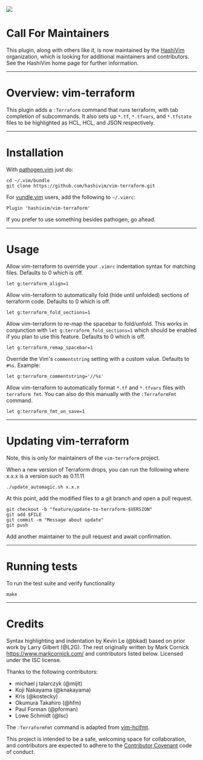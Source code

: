 [![](https://img.shields.io/badge/Supports%20Terraform%20Version-%3E%3D0.11.13-blue.svg)](https://github.com/hashicorp/terraform/blob/v0.11.13/CHANGELOG.md)

# Call For Maintainers

This plugin, along with others like it, is now maintained by the
[HashiVim](http://hashivim.github.io/) organization, which is looking for
additional maintainers and contributors. See the HashiVim home page for
further information.
- - - -
# Overview: vim-terraform

This plugin adds a `:Terraform` command that runs terraform, with tab
completion of subcommands. It also sets up `*.tf`, `*.tfvars`, and
`*.tfstate` files to be highlighted as HCL, HCL, and JSON respectively.

- - - -
# Installation

With [pathogen.vim](https://github.com/tpope/vim-pathogen) just do:

    cd ~/.vim/bundle
    git clone https://github.com/hashivim/vim-terraform.git

For [vundle.vim](https://github.com/VundleVim/Vundle.vim) users, add the following to `~/.vimrc`:

    Plugin 'hashivim/vim-terraform'

If you prefer to use something besides pathogen, go ahead.

- - - -
# Usage

Allow vim-terraform to override your `.vimrc` indentation syntax for matching files. Defaults to 0 which is off.

    let g:terraform_align=1

Allow vim-terraform to automatically fold (hide until unfolded) sections of terraform code. Defaults to 0 which is off.

    let g:terraform_fold_sections=1

Allow vim-terraform to re-map the spacebar to fold/unfold. This works in conjunction with `let g:terraform_fold_sections=1` which should be enabled if you plan to use this feature. Defaults to 0 which is off.

    let g:terraform_remap_spacebar=1

Override the Vim's `commentstring` setting with a custom value. Defaults to
`#%s`. Example:

    let g:terraform_commentstring='//%s'

Allow vim-terraform to automatically format `*.tf` and `*.tfvars` files with `terraform fmt`.
You can also do this manually with the `:TerraformFmt` command.

    let g:terraform_fmt_on_save=1

- - - -
# Updating vim-terraform
Note, this is only for maintainers of the `vim-terraform` project.

When a new version of Terraform drops, you can run the following where x.x.x is a version such as 0.11.11

    ./update_automagic.sh x.x.x

At this point, add the modified files to a git branch and open a pull request.

	git checkout -b "feature/update-to-terraform-$VERSION"
	git add $FILE
	git commit -m "Message about update"
	git push

Add another maintainer to the pull request and await confirmation.

- - - -
# Running tests

To run the test suite and verify functionality

    make

- - - -
# Credits

Syntax highlighting and indentation by Kevin Le (@bkad) based on prior work by
Larry Gilbert (@L2G). The rest originally written by Mark Cornick
<https://www.markcornick.com/> and contributors listed below. Licensed under the
ISC license.

Thanks to the following contributors:

-   michael j talarczyk (@mijit)
-   Koji Nakayama (@knakayama)
-   Kris (@kostecky)
-   Okumura Takahiro (@hfm)
-   Paul Forman (@pforman)
-   Lowe Schmidt (@lsc)

The `:TerraformFmt` command is adapted from
[vim-hclfmt](https://github.com/fatih/vim-hclfmt/blob/master/autoload/fmt.vim).

This project is intended to be a safe, welcoming space for collaboration, and
contributors are expected to adhere to the [Contributor
Covenant](http://contributor-covenant.org) code of conduct.
